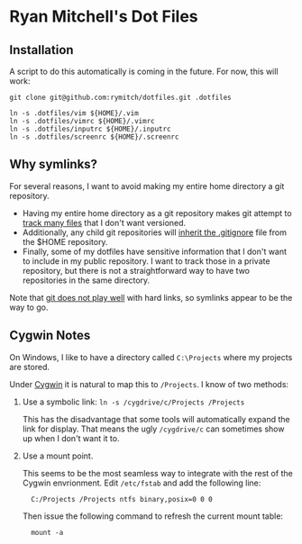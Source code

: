 # Ryan Mitchell's Dot Files

## Installation

A script to do this automatically is coming in the future.
For now, this will work:

    git clone git@github.com:rymitch/dotfiles.git .dotfiles

    ln -s .dotfiles/vim ${HOME}/.vim
    ln -s .dotfiles/vimrc ${HOME}/.vimrc
    ln -s .dotfiles/inputrc ${HOME}/.inputrc
    ln -s .dotfiles/screenrc ${HOME}/.screenrc

## Why symlinks?

For several reasons, I want to avoid making my entire home
directory a git repository.

* Having my entire home directory as a git repository makes
  git attempt to [track many files](http://www.charlietanksley.net/philtex/dotfiles-and-git/)
  that I don't want versioned.
* Additionally, any child git repositories will
  [inherit the .gitignore](http://www.charlietanksley.net/philtex/dotfiles-and-git-take-2/)
  file from the $HOME repository.
* Finally, some of my dotfiles have sensitive information
  that I don't want to include in my public repository. I
  want to track those in a private repository, but there is
  not a straightforward way to have two repositories in the
  same directory.

Note that [git does not play well](http://stackoverflow.com/questions/3729278/git-and-hard-links)
with hard links, so symlinks appear to be the way to go.

## Cygwin Notes

On Windows, I like to have a directory called `C:\Projects`
where my projects are stored.

Under [Cygwin](http://www.cygwin.com/) it is natural to map
this to `/Projects`. I know of two methods:

1. Use a symbolic link: `ln -s /cygdrive/c/Projects /Projects`

   This has the disadvantage that some tools will automatically
   expand the link for display. That means the ugly `/cygdrive/c`
   can sometimes show up when I don't want it to.

2. Use a mount point.

   This seems to be the most seamless way to integrate with
   the rest of the Cygwin envrionment. Edit `/etc/fstab` and
   add the following line:

         C:/Projects /Projects ntfs binary,posix=0 0 0

   Then issue the following command to refresh the current
   mount table:

         mount -a
